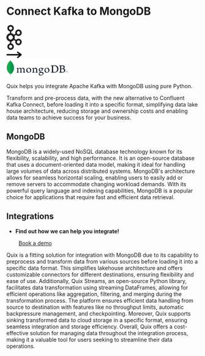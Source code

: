 # Connect Kafka to MongoDB

<div class="connect-images cards blog-grid-card" markdown>
<div>
<img src="../images/kafka_logo.png" width="40px" />
</div>
<div>
<img src="../images/arrow.svg" width="40px" />
</div>
<div>
<img src="./images/mongodb_1.jpg" />
</div>
</div>

Quix helps you integrate Apache Kafka with MongoDB using pure Python.

Transform and pre-process data, with the new alternative to Confluent Kafka Connect, before loading it into a specific format, simplifying data lake house architecture, reducing storage and ownership costs and enabling data teams to achieve success for your business.

## MongoDB

MongoDB is a widely-used NoSQL database technology known for its flexibility, scalability, and high performance. It is an open-source database that uses a document-oriented data model, making it ideal for handling large volumes of data across distributed systems. MongoDB's architecture allows for seamless horizontal scaling, enabling users to easily add or remove servers to accommodate changing workload demands. With its powerful query language and indexing capabilities, MongoDB is a popular choice for applications that require fast and efficient data retrieval.

## Integrations

<div class="grid cards" markdown>

- __Find out how we can help you integrate!__

    <a class="md-button md-button--primary" href="https://share.hsforms.com/1iW0TmZzKQMChk0lxd_tGiw4yjw2?__hstc=175542013.2303933fbd746c0ac86d9ccbe9bc9100.1728383268831.1729603416735.1729620918855.31&__hssc=175542013.1.1729620918855&__hsfp=2132701734" target="_blank" style="margin:.5rem;">Book a demo</a>

</div>


Quix is a fitting solution for integration with MongoDB due to its capability to preprocess and transform data from various sources before loading it into a specific data format. This simplifies lakehouse architecture and offers customizable connectors for different destinations, ensuring flexibility and ease of use. Additionally, Quix Streams, an open-source Python library, facilitates data transformation using streaming DataFrames, allowing for efficient operations like aggregation, filtering, and merging during the transformation process. The platform ensures efficient data handling from source to destination with features like no throughput limits, automatic backpressure management, and checkpointing. Moreover, Quix supports sinking transformed data to cloud storage in a specific format, ensuring seamless integration and storage efficiency. Overall, Quix offers a cost-effective solution for managing data throughout the integration process, making it a valuable tool for users seeking to streamline their data operations.

